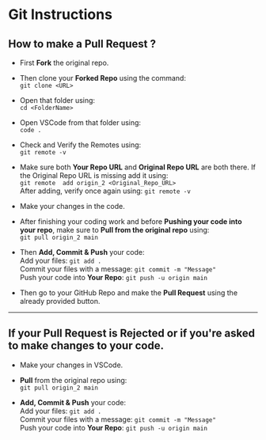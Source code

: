 # Git Instructions

## How to make a Pull Request ?
- First **Fork** the original repo.

- Then clone your **Forked Repo** using the command:  
`git clone <URL>`

- Open that folder using:  
`cd <FolderName>`

- Open VSCode from that folder using:  
`code .`

- Check and Verify the Remotes using:  
`git remote -v`

- Make sure both **Your Repo URL** and **Original Repo URL** are both there. If the Original Repo URL is missing add it using:  
`git remote  add origin_2 <Original_Repo_URL>`  
After adding, verify once again using: `git remote -v`

- Make your changes in the code.

- After finishing your coding work and before **Pushing your code into your repo**, make sure to **Pull from the original repo** using:  
`git pull origin_2 main`

- Then **Add, Commit & Push** your code:  
Add your files: `git add .`  
Commit your files with a message: `git commit -m "Message"`  
Push your code into **Your Repo**: `git push -u origin main`

- Then go to your GitHub Repo and make the **Pull Request** using the already provided button.

---

## If your Pull Request is **Rejected** or if **you're asked to make changes to your code**.
- Make your changes in VSCode.

- **Pull** from the original repo using:  
`git pull origin_2 main`

- **Add, Commit & Push** your code:  
Add your files: `git add .`  
Commit your files with a message: `git commit -m "Message"`  
Push your code into **Your Repo**: `git push -u origin main`